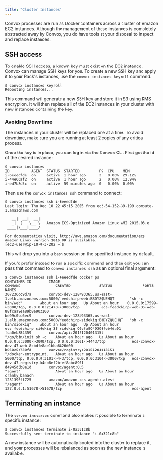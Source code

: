 ```yaml
---
title: "Cluster Instances"
---
```


Convox processes are run as Docker containers across a cluster of Amazon EC2 instances. Although the management of these instances is completely abstracted away by Convox, you do have tools at your disposal to inspect and replace instances.

## SSH access

To enable SSH access, a known key must exist on the EC2 instance. Convox can manage SSH keys for you. To create a new SSH key and apply it to your Rack's instances, use the `convox instances keyroll` command.

    $ convox instances keyroll
    Rebooting instances...

This command will generate a new SSH key and store it in S3 using KMS encryption. It will then replace all of the EC2 instances in your cluster with new instances containing the key.

<div class="block-callout block-show-callout type-warning">
  <h3>Avoiding Downtime</h3>
  <p>The instances in your cluster will be replaced one at a time. To avoid downtime, make sure you are running at least 2 copies of any critical process.</p>
</div>

Once the key is in place, you can log in via the Convox CLI. First get the id of the desired instance:

    $ convox instances
    ID          AGENT  STATUS  STARTED         PS  CPU    MEM
    i-6eeedfde  on     active  1 hour ago      3   0.00%  29.12%
    i-44e66af2  on     active  1 hour ago      2   0.00%  12.94%
    i-ed7b8c5c  on     active  59 minutes ago  0   0.00%  0.00%

Then use the `convox instances ssh` command to connect:

    $ convox instances ssh i-6eeedfde
    Last login: Thu Dec 10 22:45:15 2015 from ec2-54-152-39-199.compute-1.amazonaws.com

       __|  __|  __|
       _|  (   \__ \   Amazon ECS-Optimized Amazon Linux AMI 2015.03.e
     ____|\___|____/

    For documentation visit, http://aws.amazon.com/documentation/ecs
    Amazon Linux version 2015.09 is available.
    [ec2-user@ip-10-0-3-202 ~]$

This will drop you into a `bash` session on the specified instance by default. 

If you'd prefer instead to run a specific command and then exit you can pass that command to `convox instances ssh` as an optional final argument:

    $ convox instances ssh i-6eeedfde docker ps
    CONTAINER ID        IMAGE                                                                                 COMMAND                CREATED             STATUS              PORTS                                                     NAMES
    307236dc9d7a        convox-dev-128493365.us-east-1.elb.amazonaws.com:5000/feedchirp-web:BBDYZQUEHQT       "sh -c bin/web"        About an hour ago   Up About an hour    0.0.0.0:17599->3000/tcp, 0.0.0.0:21473->3000/tcp          ecs-feedchirp-web-36-web-88fcaa9ea89b8e902100
    be99c0bc6ec9        convox-dev-128493365.us-east-1.elb.amazonaws.com:5000/feedchirp-sidekiq:BBDYZQUEHQT   "sh -c bin/sidekiq"    About an hour ago   Up About an hour                                                              ecs-feedchirp-sidekiq-35-sidekiq-90cfa894939dfeb4da01
    fca0eb884359        convox/api:20151204013151                                                             "/go/bin/init sh -c    About an hour ago   Up About an hour    0.0.0.0:3000->3000/tcp, 0.0.0.0:3001->4443/tcp            ecs-convox-dev-47-web-8cbdfe8ae1bba6826d00
    b050c5c730fd        convox/registry:20151204013151                                                        "/docker-entrypoint.   About an hour ago   Up About an hour    5000/tcp, 0.0.0.0:3101->443/tcp, 0.0.0.0:3100->3000/tcp   ecs-convox-dev-47-registry-b4cb8ef2bfef8abc8901
    d4945d5b8e1d        convox/agent:0.5                                                                      "agent"                About an hour ago   Up About an hour                                                              cranky_banach
    1231396ff725        amazon/amazon-ecs-agent:latest                                                        "/agent"               About an hour ago   Up About an hour    127.0.0.1:51678->51678/tcp                                ecs-agent

## Terminating an instance

The `convox instances` command also makes it possible to terminate a specific instance:

    $ convox instances terminate i-0a321c8b
    Successfully sent terminate to instance "i-0a321c8b"

A new instance will be automatically booted into the cluster to replace it, and your processes will be rebalanced as soon as the new instance is available.

